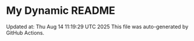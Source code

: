 # My Dynamic README
Updated at: Thu Aug 14 11:19:29 UTC 2025
This file was auto-generated by GitHub Actions.
